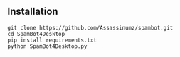 ## Installation
```
git clone https://github.com/Assassinumz/spambot.git
cd SpamBot4Desktop
pip install requirements.txt
python SpamBot4Desktop.py
```
